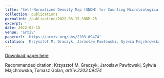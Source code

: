 ```yaml
---
title: "Self-Normalized Density Map (SNDM) for Counting Microbiological Objects"
collection: publications
permalink: /publication/2022-03-15-SNDM-25
excerpt: ''
date: 2022-03-15
venue: 'arxiv'
paperurl: 'https://arxiv.org/abs/2203.09474'
citation: 'Krzysztof M. Graczyk, Jarosław Pawłowski, Sylwia Majchrowska, Tomasz Golan, arXiv:2203.09474'
---
```


[Download paper here](https://arxiv.org/pdf/2203.09474)

Recommended citation: Krzysztof M. Graczyk, Jarosław Pawłowski, Sylwia Majchrowska, Tomasz Golan, <i>arXiv:2203.09474</i>
